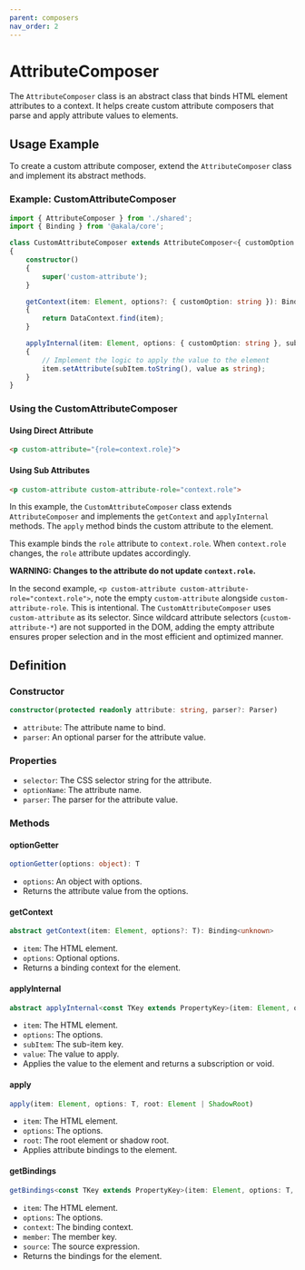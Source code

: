 ```yaml
---
parent: composers
nav_order: 2
---
```

# AttributeComposer

The `AttributeComposer` class is an abstract class that binds HTML element attributes to a context. It helps create custom attribute composers that parse and apply attribute values to elements.

## Usage Example

To create a custom attribute composer, extend the `AttributeComposer` class and implement its abstract methods.

### Example: CustomAttributeComposer

```typescript
import { AttributeComposer } from './shared';
import { Binding } from '@akala/core';

class CustomAttributeComposer extends AttributeComposer<{ customOption: string }>
{
    constructor()
    {
        super('custom-attribute');
    }

    getContext(item: Element, options?: { customOption: string }): Binding<unknown>
    {
        return DataContext.find(item);
    }

    applyInternal(item: Element, options: { customOption: string }, subItem: PropertyKey, value: unknown): void
    {
        // Implement the logic to apply the value to the element
        item.setAttribute(subItem.toString(), value as string);
    }
}
```

### Using the CustomAttributeComposer

#### Using Direct Attribute

```html
<p custom-attribute="{role=context.role}">
```

#### Using Sub Attributes

```html
<p custom-attribute custom-attribute-role="context.role">
```

In this example, the `CustomAttributeComposer` class extends `AttributeComposer` and implements the `getContext` and `applyInternal` methods. The `apply` method binds the custom attribute to the element.

This example binds the `role` attribute to `context.role`. When `context.role` changes, the `role` attribute updates accordingly.

**WARNING: Changes to the attribute do not update `context.role`.**

In the second example, `<p custom-attribute custom-attribute-role="context.role">`, note the empty `custom-attribute` alongside `custom-attribute-role`. This is intentional. The `CustomAttributeComposer` uses `custom-attribute` as its selector. Since wildcard attribute selectors (`custom-attribute-*`) are not supported in the DOM, adding the empty attribute ensures proper selection and in the most efficient and optimized manner.

## Definition

### Constructor

```typescript
constructor(protected readonly attribute: string, parser?: Parser)
```

- `attribute`: The attribute name to bind.
- `parser`: An optional parser for the attribute value.

### Properties

- `selector`: The CSS selector string for the attribute.
- `optionName`: The attribute name.
- `parser`: The parser for the attribute value.

### Methods

#### optionGetter

```typescript
optionGetter(options: object): T
```

- `options`: An object with options.
- Returns the attribute value from the options.

#### getContext

```typescript
abstract getContext(item: Element, options?: T): Binding<unknown>
```

- `item`: The HTML element.
- `options`: Optional options.
- Returns a binding context for the element.

#### applyInternal

```typescript
abstract applyInternal<const TKey extends PropertyKey>(item: Element, options: T, subItem: TKey, value: unknown): Subscription | void
```

- `item`: The HTML element.
- `options`: The options.
- `subItem`: The sub-item key.
- `value`: The value to apply.
- Applies the value to the element and returns a subscription or void.

#### apply

```typescript
apply(item: Element, options: T, root: Element | ShadowRoot)
```

- `item`: The HTML element.
- `options`: The options.
- `root`: The root element or shadow root.
- Applies attribute bindings to the element.

#### getBindings

```typescript
getBindings<const TKey extends PropertyKey>(item: Element, options: T, context: Binding<unknown>, member: TKey, source: ExpressionsWithLength)
```

- `item`: The HTML element.
- `options`: The options.
- `context`: The binding context.
- `member`: The member key.
- `source`: The source expression.
- Returns the bindings for the element.
